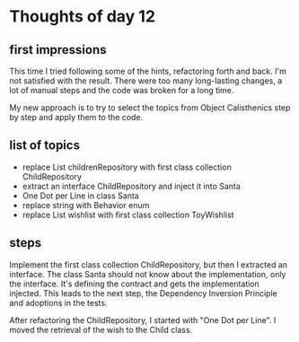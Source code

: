 # Thoughts of day 12

## first impressions
This time I tried following some of the hints, refactoring forth and back. I'm not satisfied with the result. There were too many long-lasting changes, 
a lot of manual steps and the code was broken for a long time. 

My new approach is to try to select the topics from Object Calisthenics step by step and apply them to the code.

## list of topics

* replace List<Child> childrenRepository with first class collection ChildRepository
* extract an interface ChildRepository and inject it into Santa
* One Dot per Line in class Santa
* replace string with Behavior enum
* replace List<Toy> wishlist with first class collection ToyWishlist

## steps

Implement the first class collection ChildRepository, but then I extracted an interface. The class Santa should not know about the implementation, 
only the interface. It's defining the contract and gets the implementation injected. This leads to the next step, the Dependency Inversion Principle 
and adoptions in the tests.

After refactoring the ChildRepository, I started with "One Dot per Line". I moved the retrieval of the wish to the Child class. 